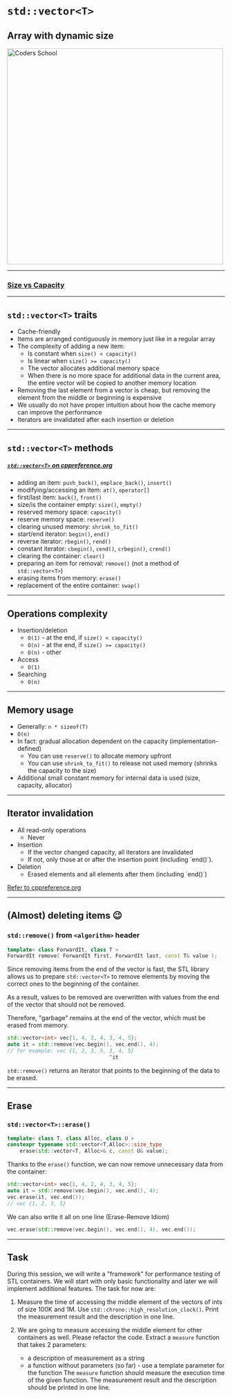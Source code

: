 <!-- .slide: data-background="#111111" -->

# `std::vector<T>`

## Array with dynamic size

<a href="https://coders.school">
    <img width="500" src="../img/coders_school_logo.png" alt="Coders School" class="plain">
</a>

___

### [Size vs Capacity](https://hackingcpp.com/cpp/std/vector.html)

___

## `std::vector<T>` traits

* <!-- .element: class="fragment fade-in" --> Cache-friendly
* <!-- .element: class="fragment fade-in" --> Items are arranged contiguously in memory just like in a regular array
* <!-- .element: class="fragment fade-in" --> The complexity of adding a new item:
  * <!-- .element: class="fragment fade-in" --> Is constant when  <code>size() < capacity()</code>
  * <!-- .element: class="fragment fade-in" --> Is linear when <code>size() >= capacity()</code>
  * <!-- .element: class="fragment fade-in" --> The vector allocates additional memory space
  * <!-- .element: class="fragment fade-in" --> When there is no more space for additional data in the current area, the entire vector will be copied to another memory location
* <!-- .element: class="fragment fade-in" --> Removing the last element from a vector is cheap, but removing the element from the middle or beginning is expensive
* <!-- .element: class="fragment fade-in" --> We usually do not have proper intuition about how the cache memory can improve the performance
* <!-- .element: class="fragment fade-in" --> Iterators are invalidated after each insertion or deletion

___
<!-- .element: style="font-size: 0.8em" -->

## `std::vector<T>` methods

##### [`std::vector<T>` on cppreference.org](https://en.cppreference.com/w/cpp/container/vector)

* <!-- .element: class="fragment fade-in" --> adding an item: <code>push_back()</code>, <code>emplace_back()</code>, <code>insert()</code>
* <!-- .element: class="fragment fade-in" --> modifying/accessing an item: <code class="fragment highlight-green">at()</code>, <code class="fragment highlight-green">operator[]</code>
* <!-- .element: class="fragment fade-in" --> first/last item: <code>back()</code>, <code>front()</code>
* <!-- .element: class="fragment fade-in" --> size/is the container empty: <code>size()</code>, <code>empty()</code>
* <!-- .element: class="fragment fade-in" --> reserved memory space: <code class="fragment highlight-green">capacity()</code>
* <!-- .element: class="fragment fade-in" --> reserve memory space: <code class="fragment highlight-green">reserve()</code>
* <!-- .element: class="fragment fade-in" --> clearing unused memory: <code class="fragment highlight-green">shrink_to_fit()</code>
* <!-- .element: class="fragment fade-in" --> start/end iterator: <code>begin()</code>, <code>end()</code>
* <!-- .element: class="fragment fade-in" --> reverse iterator: <code>rbegin()</code>, <code>rend()</code>
* <!-- .element: class="fragment fade-in" --> constant iterator: <code>cbegin()</code>, <code>cend()</code>, <code>crbegin()</code>, <code>crend()</code>
* <!-- .element: class="fragment fade-in" --> clearing the container: <code>clear()</code>
* <!-- .element: class="fragment fade-in" --> preparing an item for removal: <code>remove()</code> (not a method of <code>std::vector&lt;T&gt;</code>)
* <!-- .element: class="fragment fade-in" --> erasing items from memory: <code>erase()</code>
* <!-- .element: class="fragment fade-in" --> replacement of the entire container: <code>swap()</code>

___

## Operations complexity

* <!-- .element: class="fragment fade-in" --> Insertion/deletion
  * <!-- .element: class="fragment fade-in" -->  <code>O(1)</code> - at the end, if <code>size() < capacity()</code>
  * <!-- .element: class="fragment fade-in" -->  <code>O(n)</code> - at the end, if <code>size() >= capacity()</code>
  * <!-- .element: class="fragment fade-in" -->  <code>O(n)</code> - other
* <!-- .element: class="fragment fade-in" --> Access
  * <!-- .element: class="fragment fade-in" -->  <code>O(1)</code>
* <!-- .element: class="fragment fade-in" --> Searching
  * <!-- .element: class="fragment fade-in" -->  <code>O(n)</code>

___

## Memory usage

* <!-- .element: class="fragment fade-in" --> Generally: <code>n * sizeof(T)</code>
* <!-- .element: class="fragment fade-in" --> <code>O(n)</code>
* <!-- .element: class="fragment fade-in" --> In fact: gradual allocation dependent on the capacity (implementation-defined)
  * <!-- .element: class="fragment fade-in" --> You can use <code>reserve()</code> to allocate memory upfront
  * <!-- .element: class="fragment fade-in" --> You can use <code>shrink_to_fit()</code> to release not used memory (shrinks the capacity to the size)
* <!-- .element: class="fragment fade-in" --> Additional small constant memory for internal data is used (size, capacity, allocator)

___

## Iterator invalidation

* <!-- .element: class="fragment fade-in" --> All read-only operations
  * <!-- .element: class="fragment fade-in" --> Never
* <!-- .element: class="fragment fade-in" --> Insertion
  * <!-- .element: class="fragment fade-in" --> If the vector changed capacity, all iterators are invalidated
  * <!-- .element: class="fragment fade-in" --> If not, only those at or after the insertion point (including `end()`).
* <!-- .element: class="fragment fade-in" --> Deletion
  * <!-- .element: class="fragment fade-in" --> Erased elements and all elements after them (including `end()`)

[Refer to cppreference.org](https://en.cppreference.com/w/cpp/container/vector)
<!-- .element: class="fragment fade-in" -->

___
<!-- .slide: style="font-size: 0.85em" -->

## (Almost) deleting items 😉

### `std::remove()` from `<algorithm>` header

```cpp []
template< class ForwardIt, class T >
ForwardIt remove( ForwardIt first, ForwardIt last, const T& value );
```
<!-- .element: class="fragment fade-in" -->

Since removing items from the end of the vector is fast, the STL library allows us to prepare `std::vector<T>` to remove elements by moving the correct ones to the beginning of the container.
<!-- .element: class="fragment fade-in" -->

As a result, values to be removed are overwritten with values from the end of the vector that should not be removed.
<!-- .element: class="fragment fade-in" -->

Therefore, "garbage" remains at the end of the vector, which must be erased from memory.
<!-- .element: class="fragment fade-in" -->

```cpp []
std::vector<int> vec{1, 4, 2, 4, 3, 4, 5};
auto it = std::remove(vec.begin(), vec.end(), 4);
// for example: vec {1, 2, 3, 5, 3, 4, 5}
                                 ^it
```
<!-- .element: class="fragment fade-in" -->

`std::remove()` returns an iterator that points to the beginning of the data to be erased.
<!-- .element: class="fragment fade-in" -->

___

## Erase

### `std::vector<T>::erase()`

```cpp []
template< class T, class Alloc, class U >
constexpr typename std::vector<T,Alloc>::size_type
    erase(std::vector<T, Alloc>& c, const U& value);
```
<!-- .element: class="fragment fade-in" -->

Thanks to the `erase()` function, we can now remove unnecessary data from the container:
<!-- .element: class="fragment fade-in" -->

```cpp []
std::vector<int> vec{1, 4, 2, 4, 3, 4, 5};
auto it = std::remove(vec.begin(), vec.end(), 4);
vec.erase(it, vec.end());
// vec {1, 2, 3, 5}
```
<!-- .element: class="fragment fade-in" -->

We can also write it all on one line (Erase-Remove Idiom)
<!-- .element: class="fragment fade-in" -->

```cpp []
vec.erase(std::remove(vec.begin(), vec.end(), 4), vec.end());
```
<!-- .element: class="fragment fade-in" -->

___

## Task

During this session, we will write a "framework" for performance testing of STL containers. We will start with only basic functionality and later we will implement additional features. The task for now are:

1. Measure the time of accessing the middle element of the vectors of ints of size 100K and 1M.
   Use `std::chrono::high_resolution_clock()`.
   Print the measurement result and the description in one line.

2. We are going to measure accessing the middle element for other containers as well. Please refactor the code.
   Extract a `measure` function that takes 2 parameters:
   * a description of measurement as a string
   * a function without parameters (so far) - use a template parameter for the function
   The `measure` function should measure the execution time of the given function.
   The measurement result and the description should be printed in one line.

